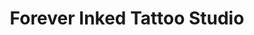 ---
title: "Forever Inked Tattoo Studio"
url: /beccles/forever-inked-tattoo-studio/
shop: tattoo
---